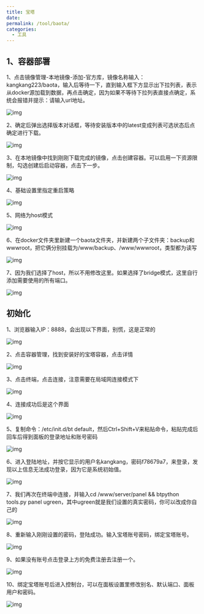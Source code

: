 ```yaml
---
title: 宝塔
date: 
permalink: /tool/baota/
categories:
  - 工具
---
```

## 1、容器部署

1、点击镜像管理-本地镜像-添加-官方库，镜像名称输入：kangkang223/baota，输入后等待一下，直到输入框下方显示出下拉列表，表示从docker源加载到数据，再点击确定，因为如果不等待下拉列表直接点确定，系统会报错并提示：请输入url地址。

![img](./img/0501.png)

2、确定后弹出选择版本对话框，等待安装版本中的latest变成列表可选状态后点确定进行下载。

![img](./img/0502.png)

3、在本地镜像中找到刚刚下载完成的镜像，点击创建容器。可以启用一下资源限制，勾选创建后启动容器，点击下一步。

![img](./img/0503.png)

4、基础设置里指定重启策略

![img](./img/0504.png)

5、网络为host模式

![img](./img/0505.png)

6、在docker文件夹里新建一个baota文件夹，并新建两个子文件夹：backup和wwwroot，把它俩分别挂载为/www/backup、/www/wwwroot，类型都为读写

![img](./img/0506.png)

7、因为我们选择了host，所以不用修改这里。如果选择了bridge模式，这里自行添加需要使用的所有端口。

![img](./img/0507.png)

## 初始化

1、浏览器输入IP：8888，会出现以下界面，别慌，这是正常的

![img](./img/0508.png)

2、点击容器管理，找到安装好的宝塔容器，点击详情

![img](./img/0509.png)

3、点击终端，点击连接，注意需要在局域网连接模式下

![img](./img/0510.png)

4、连接成功后是这个界面

![img](./img/0511.png)

5、复制命令：/etc/init.d/bt default，然后Ctrl+Shift+V来粘贴命令，粘贴完成后回车后得到面板的登录地址和账号密码

![img](./img/0512.png)

6、进入登陆地址，并按它显示的用户名kangkang，密码f78679a7，来登录，发现以上信息无法成功登录，因为它是系统初始值。

![img](./img/0513.png)

7、我们再次在终端中连接，并输入cd /www/server/panel && btpython tools.py panel ugreen，其中ugreen就是我们设置的真实密码，你可以改成你自己的

![img](./img/0514.png)

8、重新输入刚刚设置的密码，登陆成功。输入宝塔账号密码，绑定宝塔账号。

![img](./img/0515.png)

9、如果没有账号点击登录上方的免费注册去注册一个。

![img](./img/0516.png)

10、绑定宝塔账号后进入控制台，可以在面板设置里修改别名、默认端口、面板用户和密码。

![img](./img/0517.png)
























